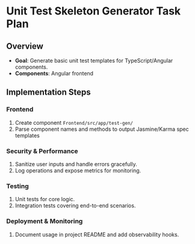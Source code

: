# Unit Test Skeleton Generator Task Plan
## Overview
- **Goal**: Generate basic unit test templates for TypeScript/Angular components.
- **Components**: Angular frontend

## Implementation Steps
### Frontend
1. Create component `Frontend/src/app/test-gen/`
1. Parse component names and methods to output Jasmine/Karma spec templates

### Security & Performance
1. Sanitize user inputs and handle errors gracefully.
2. Log operations and expose metrics for monitoring.

### Testing
1. Unit tests for core logic.
2. Integration tests covering end-to-end scenarios.

### Deployment & Monitoring
1. Document usage in project README and add observability hooks.
